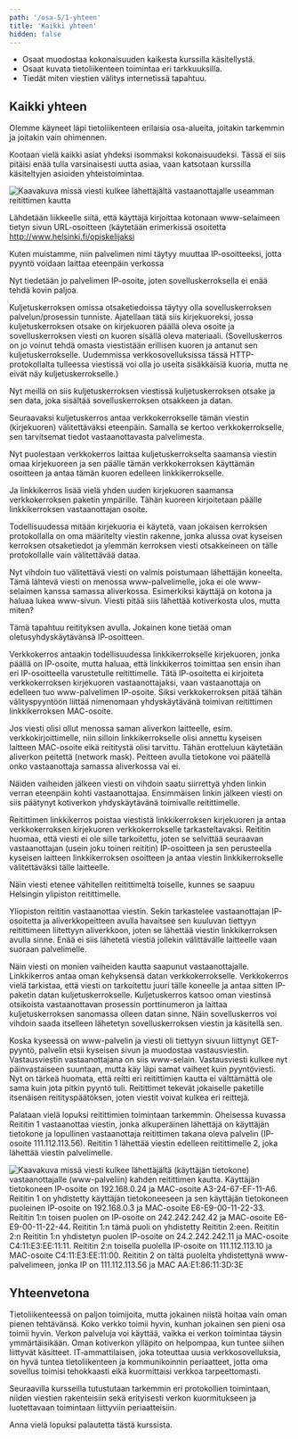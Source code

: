 ```yaml
---
path: '/osa-5/1-yhteen'
title: 'Kaikki yhteen'
hidden: false
---
```



<text-box variant='learningObjectives' name='Oppimistavoitteet'>

- Osaat muodostaa kokonaisuuden kaikesta kurssilla käsitellystä.
- Osaat kuvata tietoliikenteen toimintaa eri tarkkuuksilla.
- Tiedät miten viestien välitys internetissä tapahtuu.

</text-box>


## Kaikki yhteen

Olemme käyneet läpi tietoliikenteen erilaisia osa-alueita, joitakin tarkemmin ja joitakin vain ohimennen.

Kootaan vielä kaikki asiat yhdeksi isommaksi kokonaisuudeksi. Tässä ei siis pitäisi enää tulla varsinaisesti uutta asiaa, vaan katsotaan kurssilla käsiteltyjen asioiden yhteistoimintaa.

![Kaavakuva missä viesti kulkee lähettäjältä vastaanottajalle useamman reitittimen kautta](../img/lahettaja-reititin-vastaanottaja.svg)



Lähdetään liikkeelle siitä, että käyttäjä kirjoittaa kotonaan www-selaimeen tietyn sivun URL-osoitteen (käytetään erimerkissä osoitetta http://www.helsinki.fi/opiskelijaksi


<!--  URL-osoite -->
<quiz id="44a72ec8-66d2-4116-83a7-40b5ecd154fa"></quiz>


Kuten muistamme, niin palvelimen nimi täytyy muuttaa IP-osoitteeksi, jotta pyyntö voidaan laittaa eteenpäin verkossa


<!--  verkkonimi IP-osoitteeksi -->
<quiz id="a9535cfa-86d6-4c87-9580-dfd50aa298ac"></quiz>


Nyt tiedetään jo palvelimen IP-osoite, joten sovelluskerroksella ei enää tehdä kovin paljoa.


<!--  HTTP ja kuljetuskerros -->
<quiz id="9e304b9a-7df8-464c-8573-d11c344dc324"></quiz>


Kuljetuskerroksen omissa otsaketiedoissa täytyy olla sovelluskerroksen palvelun/prosessin tunniste. Ajatellaan tätä siis kirjekuoreksi, jossa kuljetuskerroksen otsake on kirjekuoren päällä oleva osoite ja sovelluskerroksen viesti on kuoren sisällä oleva materiaali. (Sovelluskerros on jo voinut tehdä omasta viestistään erillisen kuoren ja antanut sen kuljetuskerrokselle. Uudemmissa verkkosovelluksissa tässä HTTP-protokollalta tulleessa viestissä voi olla jo useita sisäkkäisiä kuoria, mutta ne eivät näy kuljetuskerrokselle.)


<!--  prosessin tunnistaminen -->
<quiz id="adfc179d-8a8c-496a-9e82-e5fdb6ec5949"></quiz>


Nyt meillä on siis kuljetuskerroksen viestissä kuljetuskerroksen otsake ja sen data, joka sisältää sovelluskerroksen otsakkeen ja datan.

Seuraavaksi kuljetuskerros antaa verkkokerrokselle tämän viestin (kirjekuoren) välitettäväksi eteenpäin. Samalla se kertoo  verkkokerrokselle, sen tarvitsemat tiedot vastaanottavasta palvelimesta.


<!--  vastaanottaja verkkokerroksen otsakkeessa  -->
<quiz id="a530a00f-838b-4adc-9e74-da5d7de5a090"></quiz>


Nyt puolestaan verkkokerros laittaa kuljetuskerrokselta saamansa viestin omaa kirjekuoreen ja sen päälle tämän verkkokerroksen käyttämän osoitteen ja antaa tämän kuoren edelleen linkkikerrokselle.


<!--  vastaanottaja linkkikerroksen otsakkeessa -->
<quiz id="a707fee7-8503-40b8-895a-dccc9927715d"></quiz>


Ja linkkikerros lisää vielä yhden uuden kirjekuoren saamansa verkkokerroksen paketin ympärille. Tähän kuoreen kirjoitetaan päälle linkkikerroksen vastaanottajan osoite.

Todellisuudessa mitään kirjekuoria ei käytetä, vaan jokaisen kerroksen protokollalla on oma määritelty viestin rakenne, jonka alussa ovat kyseisen kerroksen otsaketiedot ja ylemmän kerroksen viesti otsakkeineen on tälle protokollalle vain välitettävää dataa.

Nyt vihdoin tuo välitettävä viesti on valmis poistumaan lähettäjän koneelta. Tämä lähtevä viesti on menossa www-palvelimelle, joka ei ole www-selaimen kanssa samassa aliverkossa. Esimerkiksi käyttäjä on kotona ja haluaa lukea www-sivun. Viesti pitää siis lähettää kotiverkosta ulos, mutta miten?

Tämä tapahtuu reitityksen avulla. Jokainen kone tietää oman oletusyhdyskäytävänsä IP-osoitteen.


<!--  Oletusyhdyskäytävä -->
<quiz id="9dada389-7d90-4591-b1fc-d06f7d29525c"></quiz>


Verkkokerros antaakin todellisuudessa linkkikerrokselle kirjekuoren, jonka päällä on IP-osoite, mutta haluaa, että linkkikerros toimittaa sen ensin ihan eri IP-osoitteella varustetulle reitittimelle. Tätä IP-osoitetta ei kirjoiteta verkkokerroksen kirjekuoren vastaanottajaksi, vaan vastaanottaja on edelleen tuo www-palvelimen IP-osoite. Siksi verkkokerroksen pitää tähän välityspyyntöön liittää nimenomaan yhdyskäytävänä toimivan reitittimen linkkikerroksen MAC-osoite.

Jos viesti olisi ollut menossa saman aliverkon laitteelle, esim. verkkokirjoittimelle, niin silloin linkkikerrokselle olisi annettu kyseisen laitteen MAC-osoite eikä reititystä olisi tarvittu. Tähän erotteluun käytetään aliverkon peitettä (network mask). Peitteen  avulla tietokone voi päätellä onko vastaanottaja samassa aliverkossa vai ei.
 

<!--  MAC-osoitteen selvittäminen -->
<quiz id="a8b24c90-8656-485e-b374-df00215a71e0"></quiz>


Näiden vaiheiden jälkeen viesti on vihdoin saatu siirrettyä yhden linkin verran eteenpäin kohti vastaanottajaa. Ensimmäisen linkin jälkeen viesti on siis päätynyt kotiverkon yhdyskäytävänä toimivalle reitittimelle.

Reitittimen linkkikerros poistaa viestistä linkkikerroksen kirjekuoren ja antaa verkkokerroksen kirjekuoren verkkokerrokselle tarkasteltavaksi. Reititin huomaa, että viesti ei ole sille tarkoitettu, joten se selvittää seuraavan vastaanottajan (usein joku toinen reititin) IP-osoitteen ja sen perusteella kyseisen laitteen linkkikerroksen osoitteen ja antaa viestin linkkikerrokselle välitettäväksi tälle laitteelle.

Näin viesti etenee vähitellen reitittimeltä toiselle, kunnes se saapuu Helsingin ylipiston reitittimelle.

Yliopiston reititin vastaanottaa viestin. Sekin tarkastelee vastaanottajan IP-osoitetta ja aliverkkopeitteen avulla havaitsee sen kuuluvan tiettyyn reitittimeen liitettyyn aliverkkoon, joten se lähettää viestin linkkikerroksen avulla sinne. Enää ei siis lähetetä viestiä jollekin välittävälle laitteelle vaan suoraan palvelimelle.

Näin viesti on monien vaiheiden kautta saapunut vastaanottajalle. Linkkikerros antaa oman kehyksensä datan verkkokerrokselle. Verkkokerros vielä tarkistaa, että viesti on tarkoitettu juuri tälle koneelle ja antaa sitten IP-paketin datan kuljetuskerrokselle. Kuljetuskerros katsoo oman viestinsä otsikoista vastaanottavan prosessin porttinumeron ja laittaa kuljetuskerroksen sanomassa olleen datan sinne. Näin sovelluskerros voi vihdoin saada itselleen lähetetyn sovelluskerroksen viestin ja käsitellä sen.

Koska kyseessä on www-palvelin ja viesti oli tiettyyn sivuun liittynyt GET-pyyntö, palvelin etsii kyseisen sivun ja muodostaa vastausviestin. Vastausviestin vastaanottajana on siis www-selain. Vastausviesti kulkee nyt päinvastaiseen suuntaan, mutta käy läpi samat vaiheet kuin pyyntöviesti. Nyt on tärkeä huomata, että reitti eri reitittimien kautta ei välttämättä ole sama kuin jota pitkin pyyntö tuli. Reitittimet tekevät jokaiselle paketille itsenäisen reitityspäätöksen, joten viestit voivat kulkea eri reittejä.


Palataan vielä lopuksi reitittimien toimintaan tarkemmin. Oheisessa kuvassa Reititin 1 vastaanottaa viestin, jonka alkuperäinen lähettäjä on käyttäjän tietokone ja lopullinen vastaanottaja reitittimen takana oleva palvelin (IP-osoite 111.112.113.56). Reititin 1 lähettää viestin edelleen reitittimelle 2, joka lähettää viestin palvelimelle.

![Kaavakuva missä viesti kulkee lähettäjältä (käyttäjän tietokone) vastaanottajalle (www-palveliin) kahden reitittimen kautta. Käyttäjän tietokoneen IP-osoite on 192.168.0.24 ja MAC-osoite A3-24-67-EF-11-A6. Reititin 1 on yhdistetty käyttäjän tietokoneeseen ja sen käyttäjän tietokoneen puoleinen IP-osoite on 192.168.0.3 ja MAC-osoite E6-E9-00-11-22-33. Reititin 1:n toisen puolen on IP-osoite on 242.242.242.42 ja MAC-osoite E6-E9-00-11-22-44. Reititin 1:n tämä puoli on yhdistetty Reititin 2:een. Reititin 2:n Reititin 1:n yhdistetyn puolen IP-osoite on 24.2.242.242.11 ja MAC-osoite C4:11:E3:EE:11:11. Reititin 2:n toisella puolella IP-osoite on 111.112.113.10 ja MAC-osoite C4:11:E3:EE:11:00. Reititin 2 on tältä puolelta yhdistettynä www-palvelimeen, jonka IP on 111.112.113.56 ja MAC AA:E1:86:11:3D:3E](../img/osa5-kuva.svg)


<!--  Reititin 1 -->
<quiz id="a408fd4b-82a0-4415-9d85-d8d6b095782e"></quiz>


## Yhteenvetona

Tietoliikenteessä on paljon toimijoita, mutta jokainen niistä hoitaa vain oman pienen tehtävänsä. Koko verkko toimii hyvin, kunhan jokainen sen pieni osa toimii hyvin. Verkon palveluja voi käyttää, vaikka ei verkon toimintaa täysin ymmärtäisikään. Oman kotiverkon ylläpito on helpompaa, kun tuntee siihen liittyvät käsitteet. IT-ammattilaisen, joka toteuttaa uusia verkkosovelluksia, on hyvä tuntea tietoliikenteen ja kommunikoinnin periaatteet, jotta oma sovellus toimisi tehokkaasti eikä kuormittaisi verkkoa tarpeettomasti.

Seuraavilla kursseilla tutustutaan tarkemmin eri protokollien toimintaan, niiden viestien rakenteisiin sekä erityisesti verkon kuormitukseen ja luotettavaan toimintaan liittyviin periaatteisiin.

Anna vielä lopuksi palautetta tästä kurssista. 

</quiz><!-- Palautetta -->
<quiz id="a18fe51a-80a8-41a7-99a5-d591ccba2f9a"></quiz>
